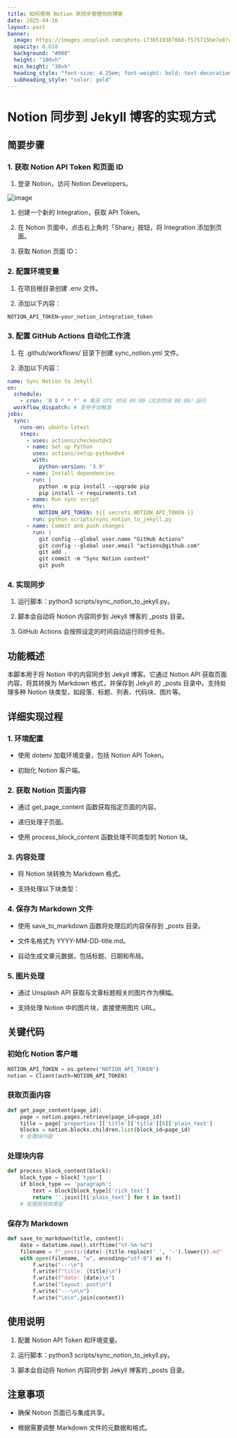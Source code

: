 ```yaml
---
title: 如何使用 Notion 来同步管理你的博客
date: 2025-04-16
layout: post
banner:
  image: https://images.unsplash.com/photo-1736519387668-f575715be7e8?crop=entropy&cs=tinysrgb&fit=max&fm=jpg&ixid=M3w2OTIwMzJ8MHwxfHJhbmRvbXx8fHx8fHx8fDE3NDQ3Nzc0NzN8&ixlib=rb-4.0.3&q=80&w=1080
  opacity: 0.618
  background: "#000"
  height: "100vh"
  min_height: "38vh"
  heading_style: "font-size: 4.25em; font-weight: bold; text-decoration: underline"
  subheading_style: "color: gold"
---
```


# Notion 同步到 Jekyll 博客的实现方式

## 简要步骤

### 1. 获取 Notion API Token 和页面 ID

1. 登录 Notion，访问 Notion Developers。

![image](https://prod-files-secure.s3.us-west-2.amazonaws.com/a7a0cc5a-89b9-4cda-8686-1fba0ca52f40/d19c1afe-dea5-4312-9333-786b0ba83054/image.png?X-Amz-Algorithm=AWS4-HMAC-SHA256&X-Amz-Content-Sha256=UNSIGNED-PAYLOAD&X-Amz-Credential=ASIAZI2LB466RKLZ4H6J%2F20250416%2Fus-west-2%2Fs3%2Faws4_request&X-Amz-Date=20250416T042433Z&X-Amz-Expires=3600&X-Amz-Security-Token=IQoJb3JpZ2luX2VjELT%2F%2F%2F%2F%2F%2F%2F%2F%2F%2FwEaCXVzLXdlc3QtMiJIMEYCIQCnL9%2BUsi%2B6b6W1nftjiXbutY4ZxCfFnhDobFOelmSTRAIhAItuQBnwG5lYDJxm21sKwA3H59zKoRQEHmxGw8HOD%2FAJKv8DCD0QABoMNjM3NDIzMTgzODA1Igxoliuq7%2Fo%2FCU%2Bfu5Mq3AOHvDsKdOpnY8QAbl6HV4k1ix%2FnCPqUEZtOd1RIIITa2tCBFwfSYnnAR18FiXAaknw9dvcmTJLf8%2BNrs5xzlgU6CDQdKqIbTK88BxddZQ6euoabNDFBjF0YyVFYFrSe8R8uq4iE%2FI12zR7TpjQsWYrgUBemO3%2Fq%2BQyWQnc3wJehSDuu6TQ%2FRSjXq1bG41ksmj%2BE7jS2twTv1lI9mkFoIcH4RidVdczTFgj72q6j3UpouTmFT3MYCaoAS8%2FhPj1b3vkcbx9xennI3HzbdrLwUNIZsBL9rQV8t7SVxiKOFkjk5TkRCDGmhxrp1%2B79j9LQA2fttGIlsTaVsIDpXNTzkPfc6SfU3YKe%2BrtXYHnF1Cq6W7WlHWq1NOpjFMY%2FnzYSyncbjT5wk5I1zhRaRTiDFLh54rBIU6kdsiWh0yLF56J%2FCjWWhZAx%2B2sT6HUYTWuosUsvCcpxD%2BZRmq2ENXzrvItfjEy%2FbncCnq9jANvF1wSUspXZt1mdapuFIf%2FjLPiTkA%2BDtcYFiH53%2FXF6C11esHv0e3zb%2FagxEqUFLLjKtVndQoGHvawswz0LMJsZLiVEdz8S9%2BidL5THpnZTc6Dy0a6MQ3tjXZ5yqsx%2FIPvxFNzpGkEkb0JWBHgoAI5ryzDx1fy%2FBjqkAd81YvIJOBHTaPXD%2BHv38k%2B9C42dhXGUYEMQ4ZYbhz7W8WRKrce2VOJnhwYlPQyCDmiU5ifFGUWgYNRwM%2FqeJuSED%2F524vpAjuwCyS6RUbYmmj%2FKEtum30JNirITzxlM%2FukxvGF73MfvODqRiq5W4ekM8k5NC7VCEVzBUT6dR68qt0h7RDKH%2F%2FoSUyPK1eTkwy0QYQInRSBJvDPP25OSCaBKeeec&X-Amz-Signature=955369a5d23f4d88c844b1db2db597071365f061d0921d3378f2c479bbc6ffd9&X-Amz-SignedHeaders=host&x-id=GetObject)

1. 创建一个新的 Integration，获取 API Token。

1. 在 Notion 页面中，点击右上角的「Share」按钮，将 Integration 添加到页面。

1. 获取 Notion 页面 ID：


### 2. 配置环境变量

1. 在项目根目录创建 .env 文件。

1. 添加以下内容：

```javascript
NOTION_API_TOKEN=your_notion_integration_token
```

### 3. 配置 GitHub Actions 自动化工作流

1. 在 .github/workflows/ 目录下创建 sync_notion.yml 文件。

1. 添加以下内容：

```yaml
name: Sync Notion to Jekyll
on:
  schedule:
    - cron: '0 0 * * *' # 每天 UTC 时间 00:00（北京时间 08:00）运行
  workflow_dispatch: # 支持手动触发
jobs:
  sync:
    runs-on: ubuntu-latest
    steps:
      - uses: actions/checkout@v3
      - name: Set up Python
        uses: actions/setup-python@v4
        with:
          python-version: '3.9'
      - name: Install dependencies
        run: |
          python -m pip install --upgrade pip
          pip install -r requirements.txt
      - name: Run sync script
        env:
          NOTION_API_TOKEN: ${{ secrets.NOTION_API_TOKEN }}
        run: python scripts/sync_notion_to_jekyll.py
      - name: Commit and push changes
        run: |
          git config --global user.name "GitHub Actions"
          git config --global user.email "actions@github.com"
          git add .
          git commit -m "Sync Notion content"
          git push
```

### 4. 实现同步

1. 运行脚本：python3 scripts/sync_notion_to_jekyll.py。

1. 脚本会自动将 Notion 内容同步到 Jekyll 博客的 _posts 目录。

1. GitHub Actions 会按照设定的时间自动运行同步任务。

## 功能概述

本脚本用于将 Notion 中的内容同步到 Jekyll 博客。它通过 Notion API 获取页面内容，将其转换为 Markdown 格式，并保存到 Jekyll 的 _posts 目录中。支持处理多种 Notion 块类型，如段落、标题、列表、代码块、图片等。

## 详细实现过程

### 1. 环境配置

- 使用 dotenv 加载环境变量，包括 Notion API Token。

- 初始化 Notion 客户端。

### 2. 获取 Notion 页面内容

- 通过 get_page_content 函数获取指定页面的内容。

- 递归处理子页面。

- 使用 process_block_content 函数处理不同类型的 Notion 块。

### 3. 内容处理

- 将 Notion 块转换为 Markdown 格式。

- 支持处理以下块类型：


### 4. 保存为 Markdown 文件

- 使用 save_to_markdown 函数将处理后的内容保存到 _posts 目录。

- 文件名格式为 YYYY-MM-DD-title.md。

- 自动生成文章元数据，包括标题、日期和布局。

### 5. 图片处理

- 通过 Unsplash API 获取与文章标题相关的图片作为横幅。

- 支持处理 Notion 中的图片块，直接使用图片 URL。

## 关键代码

### 初始化 Notion 客户端

```python
NOTION_API_TOKEN = os.getenv("NOTION_API_TOKEN")
notion = Client(auth=NOTION_API_TOKEN)
```

### 获取页面内容

```python
def get_page_content(page_id):
    page = notion.pages.retrieve(page_id=page_id)
    title = page['properties']['title']['title'][0]['plain_text']
    blocks = notion.blocks.children.list(block_id=page_id)
    # 处理块内容
```

### 处理块内容

```python
def process_block_content(block):
    block_type = block['type']
    if block_type == 'paragraph':
        text = block[block_type]['rich_text']
        return ''.join([t['plain_text'] for t in text])
    # 处理其他块类型
```

### 保存为 Markdown

```python
def save_to_markdown(title, content):
    date = datetime.now().strftime("%Y-%m-%d")
    filename = f"_posts/{date}-{title.replace(' ', '-').lower()}.md"
    with open(filename, "w", encoding="utf-8") as f:
        f.write("---\n")
        f.write(f"title: {title}\n")
        f.write(f"date: {date}\n")
        f.write("layout: post\n")
        f.write("---\n\n")
        f.write("\n\n".join(content))
```

## 使用说明

1. 配置 Notion API Token 和环境变量。

1. 运行脚本：python3 scripts/sync_notion_to_jekyll.py。

1. 脚本会自动将 Notion 内容同步到 Jekyll 博客的 _posts 目录。

## 注意事项

- 确保 Notion 页面已与集成共享。

- 根据需要调整 Markdown 文件的元数据和格式。